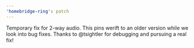 ```yaml
---
'homebridge-ring': patch
---
```


Temporary fix for 2-way audio. This pins werift to an older version while we look into bug fixes. Thanks to @tsightler for debugging and pursuing a real fix!
